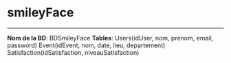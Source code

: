 # smileyFace
---
**Nom de la BD**: BDSmileyFace
**Tables**:
Users(idUser, nom, prenom, email, password)
Event(idEvent, nom, date, lieu, departement)
Satisfaction(idSatisfaction, niveauSatisfaction)
